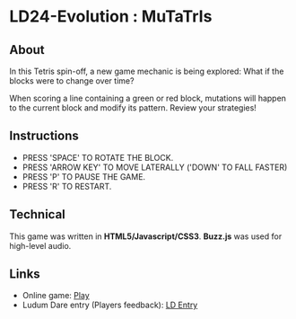 LD24-Evolution : MuTaTrIs
===========

About
-----

In this Tetris spin-off, a new game mechanic is being explored: What if the blocks were to change over time?

When scoring a line containing a green or red block, mutations will happen to the current block and modify its pattern. Review your strategies!

Instructions
------------

* PRESS 'SPACE' TO ROTATE THE BLOCK. 
* PRESS 'ARROW KEY' TO MOVE LATERALLY ('DOWN' TO FALL FASTER) 
* PRESS 'P' TO PAUSE THE GAME. 
* PRESS 'R' TO RESTART. 

Technical
---------

This game was written in **HTML5/Javascript/CSS3**. 
**Buzz.js** was used for high-level audio.

Links
-----

* Online game: [Play]()
* Ludum Dare entry (Players feedback): [LD Entry](http://www.ludumdare.com/compo/ludum-dare-24/?action=preview&uid=6851 "LD Entry")

